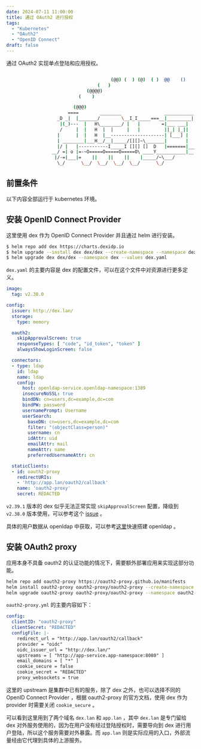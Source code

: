 ```yaml
---
date: 2024-07-11 11:00:00
title: 通过 OAuth2 进行授权
tags:
  - "Kubernetes"
  - "OAuth2"
  - "OpenID Connect"
draft: false
---
```


通过 OAuth2 实现单点登陆和应用授权。

<!--more-->

``` bash

                                       (@@) (  ) (@)  ( )  @@    ()    @     O     @     O      @
                                  (   )
                              (@@@@)
                           (    )

                         (@@@)
                       ====        ________                ___________
                   _D _|  |_______/        \__I_I_____===__|_________|
                    |(_)---  |   H\________/ |   |        =|___ ___|      _________________
                    /     |  |   H  |  |     |   |         ||_| |_||     _|                \_____A
                   |      |  |   H  |__--------------------| [___] |   =|                        |
                   | ________|___H__/__|_____/[][]~\_______|       |   -|                        |
                   |/ |   |-----------I_____I [][] []  D   |=======|____|________________________|_
                 __/ =| o |=-~O=====O=====O=====O\ ____Y___________|__|__________________________|_
                  |/-=|___|=    ||    ||    ||    |_____/~\___/          |_D__D__D_|  |_D__D__D_|
                   \_/      \__/  \__/  \__/  \__/      \_/               \_/   \_/    \_/   \_/

```

## 前置条件

以下内容全部运行于 kubernetes 环境。

## 安装 OpenID Connect Provider

这里使用 dex 作为 OpenID Connect Provider 并且通过 helm 进行安装。

``` bash
$ helm repo add dex https://charts.dexidp.io
$ helm upgrade --install dex dex/dex --create-namespace --namespace dex
$ helm upgrade dex dex/dex --namespace dex --values dex.yaml
```

`dex.yaml` 的主要内容是 dex 的配置文件，可以在这个文件中对资源进行更多定义。

``` yaml
image:
  tag: v2.38.0

config:
  issuer: http://dex.lan/
  storage:
    type: memory

  oauth2:
    skipApprovalScreen: true
    responseTypes: [ "code", "id_token", "token" ]
    alwaysShowLoginScreen: false

  connectors:
  - type: ldap
    id: ldap
    name: ldap
    config:
      host: openldap-service.openldap-namespace:1389
      insecureNoSSL: true
      bindDN: cn=users,dc=example,dc=com
      bindPW: password
      usernamePrompt: Username
      userSearch:
        baseDN: cn=users,dc=example,dc=com
        filter: "(objectClass=person)"
        username: cn
        idAttr: uid
        emailAttr: mail
        nameAttr: name
        preferredUsernameAttr: cn

  staticClients:
  - id: oauth2-proxy
    redirectURIs:
    - 'http://app.lan/oauth2/callback'
    name: 'oauth2-proxy'
    secret: REDACTED
```

`v2.39.1` 版本的 dex 似乎无法正常实现 `skipApprovalScreen` 配置，降级到 `v2.38.0` 版本使用，可以参考这个 [issue](https://github.com/dexidp/dex/issues/3540) 。

具体的用户数据从 openldap 中获取，可以参考[这里](https://github.com/yuweizzz/devops-tools/tree/master/openldap)快速搭建 openldap 。

## 安装 OAuth2 proxy

应用本身不具备 oauth2 的认证功能的情况下，需要额外部署应用来实现这部分功能。

``` bash
helm repo add oauth2-proxy https://oauth2-proxy.github.io/manifests
helm install oauth2-proxy oauth2-proxy/oauth2-proxy --create-namespace --namespace oauth2-proxy
helm upgrade oauth2-proxy oauth2-proxy/oauth2-proxy --namespace oauth2-proxy --values oauth2-proxy.yml
```

`oauth2-proxy.yml` 的主要内容如下：

``` yaml
config:
  clientID: "oauth2-proxy"
  clientSecret: "REDACTED"
  configFile: |-
    redirect_url = "http://app.lan/oauth2/callback"
    provider = "oidc"
    oidc_issuer_url = "http://dex.lan/"
    upstreams = [ "http://app-service.app-namespace:8080" ]
    email_domains = [ "*" ]
    cookie_secure = false
    cookie_secret = "REDACTED"
    proxy_websockets = true
```

这里的 upstream 是集群中已有的服务，除了 dex 之外，也可以选择不同的 OpenID Connect Provider ，根据 oauth2-proxy 的官方文档，使用 dex 作为 provider 时需要关闭 `cookie_secure` 。

可以看到这里用到了两个域名 `dex.lan` 和 `app.lan` ，其中 `dex.lan` 是专门留给 dex 对外服务使用的，因为在用户没有经过登陆授权时，需要导向到 dex 进行用户登陆，所以这个服务需要对外暴露。而 `app.lan` 则是实际应用的入口，外部流量经由它代理到具体的上游服务。
